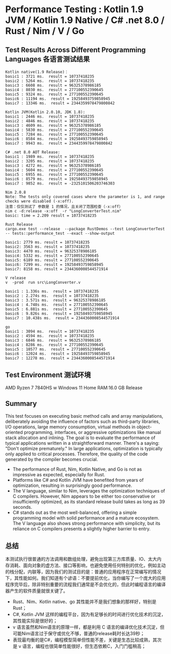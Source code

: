 # Performance Testing : Kotlin 1.9 JVM / Kotlin 1.9 Native / C# .net 8.0 / Rust / Nim / V / Go

## Test Results Across Different Programming Languages 各语言测试结果

``` 
Kotlin native(1.9 Release)：
basic1 : 3721 ms.  result = 10737418235
basic2 : 5264 ms.  result = 10737418235
basic3 : 6608 ms.  result = 96325378986185
basic4 : 8030 ms.  result = 277100552390645
basic5 : 9324 ms.  result = 277100552390645
basic6 : 11194 ms.  result = 19258493759858945
basic7 : 13346 ms.  result = 2344359978479800842

Kotlin JVM(Kotlin 2.0.10, JDK 1.8):
basic1 : 2446 ms.  result = 10737418235
basic2 : 4846 ms.  result = 10737418235
basic3 : 4609 ms.  result = 96325378986185
basic4 : 5830 ms.  result = 277100552390645
basic5 : 7284 ms.  result = 277100552390645
basic6 : 8584 ms.  result = 19258493759858945
basic7 : 9943 ms.  result = 2344359978479800842

C# .net 8.0 AOT Release:
basic1 : 1989 ms.  result = 10737418235
basic2 : 3205 ms.  result = 10737418235
basic3 : 4272 ms.  result = 96325378986185
basic4 : 5604 ms.  result = 277100552390645
basic5 : 6955 ms.  result = 277100552390645
basic6 : 8579 ms.  result = 19258493759858945
basic7 : 9852 ms.  result = -2325101506203746303

Nim 2.0.8 
Note: The tests only covered cases where the parameter is 1, and range checks were disabled (-x:off).
注意：仅仅测试了 参数是 1 的情况，且关闭了范围检查（-x:off）
nim c -d:release -x:off  -r "LongConverterTest.nim"
basic: time = 2.209 result = 10737418235

Rust Release
cargo.exe test --release  --package RustDemos --test LongConverterTest -- tests::performance_test --exact --show-output

basic1: 2779 ms. result = 10737418235
basic2: 3563 ms. result = 10737418235
basic3: 4470 ms. result = 96325378986185
basic4: 5332 ms. result = 277100552390645
basic5: 6189 ms. result = 277100552390645
basic6: 7299 ms. result = 19258493759858945
basic7: 8158 ms. result = 2344360008544571914

V release
v  -prod  run src\LongConverter.v

basic1 : 1.336s ms.  result = 10737418235
basic2 : 2.274s ms.  result = 10737418235
basic3 : 3.571s ms.  result = 96325378986185
basic4 : 4.748s ms.  result = 277100552390645
basic5 : 6.881s ms.  result = 277100552390645
basic6 : 9.826s ms.  result = 19258493759858945
basic7 : 10.438s ms.  result = 2344360008544571914

go
basic1 : 3094 ms.  result = 10737418235
basic2 : 4594 ms.  result = 10737418235
basic3 : 6846 ms.  result = 96325378986185
basic4 : 8286 ms.  result = 277100552390645
basic5 : 10577 ms.  result = 277100552390645
basic6 : 12024 ms.  result = 19258493759858945
basic7 : 12278 ms.  result = 2344360008544571914

```

## Test Environment 测试环境
AMD Ryzen 7 7840HS w
Windows 11 Home RAM:16.0 GB
Release 

## Summary
This test focuses on executing basic method calls and array manipulations, 
deliberately avoiding the influence of factors such as third-party libraries, I/O operations, large memory consumption, 
virtual methods in object-oriented programming, interfaces, or aggressive optimizations like manual stack allocation and inlining. 
The goal is to evaluate the performance of typical applications written in a straightforward manner.
There's a saying: "Don't optimize prematurely." In large applications, optimization is typically only applied to critical processes. 
Therefore, the quality of the code generated by the compiler becomes crucial.

- The performance of Rust, Nim, Kotlin Native, and Go is not as impressive as expected, especially for Rust.
- Platforms like C# and Kotlin JVM have benefited from years of optimization, resulting in surprisingly good performance.
- The V language, similar to Nim, leverages the optimization techniques of C compilers. However, Nim appears to be either too conservative or insufficiently optimized, as its standard release build takes as long as 39 seconds.
- C# stands out as the most well-balanced, offering a simple programming model with solid performance and a mature ecosystem. The V language also shows strong performance with simplicity, but its reliance on C compilers presents a slightly higher barrier to entry.

## 总结
本测试执行很普通的方法调用和数组处理，避免出现第三方库质量、IO、太大内存消耗、面向对象的虚方法、接口等影响，也避免使用任何特别的优化，例如主动的栈分配，内联等，因为我们的测试目的是：普通的应用程序在正常编写的情况下，其性能如何。我们知道有个谚语：不要提前优化，当你编写了一个庞大的应用程序完毕后，除非特别重要的流程我们通常是不会优化的，但此时编程语言的编译器产生的软件质量就很关键了。

- Rust、Nim、Kotlin native、go 其性能并不是我们想象的那样好，特别是 Rust；
- C#, Kotlin JVM 这样的编程平台，因为有足够长的时间进行优化技术的沉淀，其性能实际是很好的；
- v 语言虽然和Nim语言的原理一样，都是利用 C 语言的编译优化技术沉淀，但可能Nim语言过于保守或优化不够，普通的release耗时长达39秒；
- 表现最均衡的是C#，编程模型简单但性能不差，关键是生态比较成熟，其次是 v 语言，编程也很简单性能很好，但生态依赖C，入门门槛稍高；